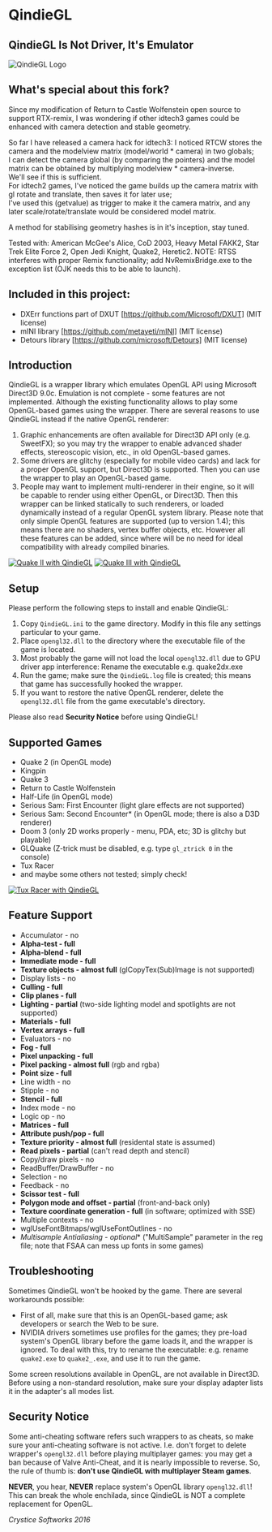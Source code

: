 # QindieGL
## QindieGL Is Not Driver, It's Emulator

![QindieGL Logo](logo/QIndieGL-Logo-small.png?raw=true)

## What's special about this fork?

Since my modification of Return to Castle Wolfenstein open source to support RTX-remix, I was wondering if other idtech3 games could be enhanced with camera detection and stable geometry.

So far I have released a camera hack for idtech3: I noticed RTCW stores the camera and the modelview matrix (model/world * camera) in two globals;<br/>
I can detect the camera global (by comparing the pointers) and the model matrix can be obtained by multiplying modelview * camera-inverse.<br/>
We'll see if this is sufficient.<br/>
For idtech2 games, I've noticed the game builds up the camera matrix with gl rotate and translate, then saves it for later use;<br/>
I've used this (getvalue) as trigger to make it the camera matrix, and any later scale/rotate/translate would be considered model matrix.

A method for stabilising geometry hashes is in it's inception, stay tuned.

Tested with: American McGee's Alice, CoD 2003, Heavy Metal FAKK2, Star Trek Elite Force 2, Open Jedi Knight, Quake2, Heretic2.
NOTE: RTSS interferes with proper Remix functionality; add NvRemixBridge.exe to the exception list (OJK needs this to be able to launch).

## Included in this project:

- DXErr functions part of DXUT [https://github.com/Microsoft/DXUT] (MIT license)
- mINI library [https://github.com/metayeti/mINI] (MIT license)
- Detours library [https://github.com/microsoft/Detours] (MIT license)

## Introduction

QindieGL is a wrapper library which emulates OpenGL API using Microsoft Direct3D 9.0c. Emulation is not complete - some features are not implemented. Although the existing functionality allows to play some OpenGL-based games using the wrapper. There are several reasons to use QindieGL instead if the native OpenGL renderer:

1. Graphic enhancements are often available for Direct3D API only (e.g. SweetFX); so you may try the wrapper to enable advanced shader effects, stereoscopic vision, etc., in old OpenGL-based games.
2. Some drivers are glitchy (especially for mobile video cards) and lack for a proper OpenGL support, but Direct3D is supported. Then you can use the wrapper to play an OpenGL-based game.
3. People may want to implement multi-renderer in their engine, so it will be capable to render using either OpenGL, or Direct3D. Then this wrapper can be linked statically to such renderers, or loaded dynamically instead of a regular OpenGL system library. Please note that only simple OpenGL features are supported (up to version 1.4); this means there are no shaders, vertex buffer objects, etc. However all these features can be added, since where will be no need for ideal compatibility with already compiled binaries.

[![Quake II with QindieGL](https://cloud.githubusercontent.com/assets/20521208/20456521/d9c1e7ae-aeaa-11e6-99f7-d972bc49dbf0.jpg?raw=true)](https://cloud.githubusercontent.com/assets/20521208/20456526/d9dfa41a-aeaa-11e6-8d30-5973df9cf778.jpg) [![Quake III with QindieGL](https://cloud.githubusercontent.com/assets/20521208/20456522/d9c2621a-aeaa-11e6-8041-dd9af8798389.jpg?raw=true)](https://cloud.githubusercontent.com/assets/20521208/20456523/d9c49ab2-aeaa-11e6-8f9b-a33899f66c3c.jpg)

## Setup

Please perform the following steps to install and enable QindieGL:

1. Copy `QindieGL.ini` to the game directory. Modify in this file any settings particular to your game.
2. Place `opengl32.dll` to the directory where the executable file of the game is located.
3. Most probably the game will not load the local `opengl32.dll` due to GPU driver app interference: Rename the executable e.g. quake2dx.exe
4. Run the game; make sure the `QindieGL.log` file is created; this means that game has successfully hooked the wrapper.
5. If you want to restore the native OpenGL renderer, delete the `opengl32.dll` file from the game executable's directory.

Please also read **Security Notice** before using QindieGL!

## Supported Games
- Quake 2 (in OpenGL mode)
- Kingpin
- Quake 3
- Return to Castle Wolfenstein
- Half-Life (in OpenGL mode)
- Serious Sam: First Encounter (light glare effects are not supported)
- Serious Sam: Second Encounter* (in OpenGL mode; there is also a D3D renderer)
- Doom 3 (only 2D works properly - menu, PDA, etc; 3D is glitchy but playable)
- GLQuake (Z-trick must be disabled, e.g. type `gl_ztrick 0` in the console)
- Tux Racer
- and maybe some others not tested; simply check!

[![Tux Racer with QindieGL](https://cloud.githubusercontent.com/assets/20521208/20456524/d9dafd16-aeaa-11e6-90d2-2d0dbee4e06a.jpg?raw=true)](https://cloud.githubusercontent.com/assets/20521208/20456525/d9db1940-aeaa-11e6-89c2-bef4e211cc3a.jpg)

## Feature Support
- Accumulator - no
- **Alpha-test - full**
- **Alpha-blend - full**
- **Immediate mode - full**
- **Texture objects - almost full** (glCopyTex(Sub)Image is not supported)
- Display lists - no
- **Culling - full**
- **Clip planes - full**
- **Lighting - partial** (two-side lighting model and spotlights are not supported)
- **Materials - full**
- **Vertex arrays - full**
- Evaluators - no
- **Fog - full**
- **Pixel unpacking - full**
- **Pixel packing - almost full** (rgb and rgba)
- **Point size - full**
- Line width - no
- Stipple - no
- **Stencil - full**
- Index mode - no
- Logic op - no
- **Matrices - full**
- **Attribute push/pop - full**
- **Texture priority - almost full** (residental state is assumed)
- **Read pixels - partial** (can't read depth and stencil)
- Copy/draw pixels - no
- ReadBuffer/DrawBuffer - no
- Selection - no
- Feedback - no
- **Scissor test - full**
- **Polygon mode and offset - partial** (front-and-back only)
- **Texture coordinate generation - full** (in software; optimized with SSE)
- Multiple contexts - no
- wglUseFontBitmaps/wglUseFontOutlines - no
- *Multisample Antialiasing - optional** ("MultiSample" parameter in the reg file; note that FSAA can mess up fonts in some games)

## Troubleshooting

Sometimes QindieGL won't be hooked by the game. There are several workarounds possible:
- First of all, make sure that this is an OpenGL-based game; ask developers or search the Web to be sure.
- NVIDIA drivers sometimes use profiles for the games; they pre-load system's OpenGL library before the game loads it, and the wrapper is ignored. To deal with this, try to rename the executable: e.g. rename `quake2.exe` to `quake2_.exe`, and use it to run the game.

Some screen resolutions available in OpenGL, are not available in Direct3D. Before using a non-standard resolution, make sure your display adapter lists it in the adapter's all modes list.

## Security Notice

Some anti-cheating software refers such wrappers to as cheats, so make sure your anti-cheating software is not active. I.e. don't forget to delete wrapper's `opengl32.dll` before playing multiplayer games: you may get a ban because of Valve Anti-Cheat, and it is nearly impossible to reverse. So, the rule of thumb is: **don't use QindieGL with multiplayer Steam games**.

**NEVER**, you hear, **NEVER** replace system's OpenGL library `opengl32.dll`! This can break the whole enchilada, since QindieGL is NOT a complete replacement for OpenGL.

*Crystice Softworks*
*2016*
